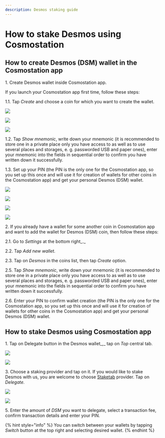 ```yaml
---
description: Desmos staking guide
---
```


# How to stake Desmos using Cosmostation

## How to create Desmos (DSM) wallet in the Cosmostation app

1\. Create Desmos wallet inside Cosmostation app.&#x20;

If you launch your Cosmostation app first time, follow these steps:

1.1. Tap _Create_ and choose a coin for which you want to create the wallet.&#x20;

![](../../.gitbook/assets/01\_welcome.png)

![](../../.gitbook/assets/02\_desmos\_selection.png)

![](<../../.gitbook/assets/03\_create\_buttton (1).png>)

1.2. Tap _Show mnemonic_, write down your mnemonic (it is recommended to store one in a private place only you have access to as well as to use several places and storages, e. g. passworded USB and paper ones), enter your mnemonic into the fields in sequential order to confirm you have written down it successfully.

1.3. Set up your PIN (the PIN is the only one for the Cosmostation app, so you set up this once and will use it for creation of wallets for other coins in the Cosmostation app) and get your personal Desmos (DSM) wallet.

![](../../.gitbook/assets/04\_enter\_pin.png)

![](../../.gitbook/assets/05\_entered\_pin.png)

![](../../.gitbook/assets/06\_dsm\_wallet\_load.png)

![](<../../.gitbook/assets/07\_dsm\_wallet (1).png>)

2\. If you already have a wallet for some another coin in Cosmostation app and want to add the wallet for Desmos (DSM) coin, then follow these steps:

2.1. Go to _Settings_ at the bottom right_._

2.2. Tap _Add new wallet._

2.3. Tap on _Desmos_ in the coins list, then tap _Create_ option.

2.5. Tap _Show mnemonic_, write down your mnemonic (it is recommended to store one in a private place only you have access to as well as to use several places and storages, e. g. passworded USB and paper ones), enter your mnemonic into the fields in sequential order to confirm you have written down it successfully.

2.6. Enter your PIN to confirm wallet creation (the PIN is the only one for the Cosmostation app, so you set up this once and will use it for creation of wallets for other coins in the Cosmostation app) and get your personal Desmos (DSM) wallet.

## How to stake Desmos using Cosmostation app

1\. Tap on Delegate button in the Desmos wallet_,_ tap on _Top_ central tab.

![](../../.gitbook/assets/07\_dsm\_wallet.png)

![](../../.gitbook/assets/08\_stake\_dsm.png)

3\. Choose a staking provider and tap on it. If you would like to stake Desmos with us, you are welcome to choose [Staketab](https://staketab.com/) provider. Tap on _Delegate._

![](../../.gitbook/assets/09\_delegate\_to\_staketab.png)

![](../../.gitbook/assets/10\_staketab\_desmos\_tab.png)

5\. Enter the amount of _DSM_ you want to delegate, select a transaction fee, confirm transaction details and enter your PIN.

{% hint style="info" %}
You can switch between your wallets by tapping _Switch_ button at the top right and selecting desired wallet.
{% endhint %}
